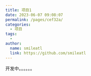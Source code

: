 ```yaml
---
title: 项目1
date: 2023-06-07 09:08:07
permalink: /pages/cef32a/
categories:
  - 项目
tags:
  - 
author: 
  name: smileatl
  link: https://github.com/smileatl
---
```


开发中。。。。。。